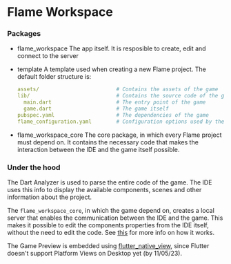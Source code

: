 # Flame Workspace

### Packages

* flame_workspace
  The app itself. It is resposible to create, edit and connect to the server

* template
  A template used when creating a new Flame project.
  The default folder structure is:
  ```yaml
  assets/                         # Contains the assets of the game
  lib/                            # Contains the source code of the game
    main.dart                     # The entry point of the game
    game.dart                     # The game itself
  pubspec.yaml                    # The dependencies of the game      
  flame_configuration.yaml        # Configuration options used by the workspace
  ```

* flame_workspace_core
  The core package, in which every Flame project must depend on. It contains the necessary code that makes the interaction between the IDE and the game itself possible.

### Under the hood

The Dart Analyzer is used to parse the entire code of the game. The IDE uses this info to display the available components, scenes and other information about the project.

The `flame_workspace_core`, in which the game depend on, creates a local server that enables the communication between the IDE and the game. This makes it possible to edit the components properties from the IDE itself, without the need to edit the code. See [this](flame_workspace_core/README.md) for more info on how it works.

The Game Preview is embedded using [flutter_native_view](https://pub.dev/packages/flutter_native_view), since Flutter doesn't support Platform Views on Desktop yet (by 11/05/23).